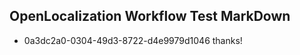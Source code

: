 ## OpenLocalization Workflow Test MarkDown
* 0a3dc2a0-0304-49d3-8722-d4e9979d1046 thanks!

<!--HONumber=Jul16_HO2-->


